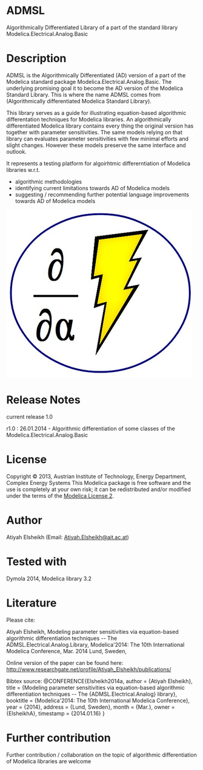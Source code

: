 ﻿ADMSL
=====

Algorithmically Differentiated Library of a part of the standard library Modelica.Electrical.Analog.Basic 


Description
=========== 

ADMSL is the Algorithmically Differentiated (AD) version of a part of the Modelica standard package Modelica.Electrical.Analog.Basic. 
The underlying promising goal it to become the AD version of the Modelica Standard Library. This is where the name ADMSL comes from (Algorithmically differentiated Modelica Standard Library). 

This library serves as a guide for illustrating equation-based algorithmic differentation techniques for Modelica libraries. 
An algorithmically differentiated Modelica library contains every thing the original version has together with parameter sensitivities. 
The same models relying on that library can evaluates parameter sensitivities with few minimal efforts and slight changes. However these models preserve the same interface and outlook.


It represents a testing platform for algoirhtmic differerntiation of Modelica libraries w.r.t.
  * algorithmic methodologies 
  * identifying current limitations towards AD of Modelica models  
  * suggesting / recommending further potential language improvements towards AD of Modelica models   

![logo](logo.jpg)


Release Notes 
============= 

current release 1.0 


r1.0 : 26.01.2014 - Algorithmic differentiation of some classes of the Modelica.Electrical.Analog.Basic   


License
=======

Copyright © 2013, Austrian Institute of Technology, Energy Department, Complex Energy Systems
This Modelica package is free software and the use is completely at your own risk;
it can be redistributed and/or modified under the terms of the [Modelica License 2](https://modelica.org/licenses/ModelicaLicense2).

Author 
======

Atiyah Elsheikh (Email: Atiyah.Elsheikh@ait.ac.at)  


Tested with
===========

Dymola 2014, Modelica library 3.2


Literature
==========

Please cite: 

Atiyah Elsheikh, Modeling parameter sensitivities via equation-based algorithmic differentiation techniques -- The ADMSL.Electrical.Analog.Library,
Modelica'2014: The 10th International Modelica Conference, Mar. 2014 Lund, Sweden, 

Online version of the paper can be found here: 
http://www.researchgate.net/profile/Atiyah_Elsheikh/publications/ 

Bibtex source: 
@CONFERENCE{Elsheikh2014a,
  author = {Atiyah Elsheikh},
  title = {Modeling parameter sensitivities via equation-based algorithmic differentiation
	techniques -- The {ADMSL.Electrical.Analog} library},
  booktitle = {Modelica'2014: The 10th International Modelica Conference},
  year = {2014},
  address = {Lund, Sweden},
  month = {Mar.},
  owner = {ElsheikhA},
  timestamp = {2014.01.16}
}



Further contribution
====================

Further contribution / collaboration on the topic of algorithmic differentiation of Modelica libraries are welcome   